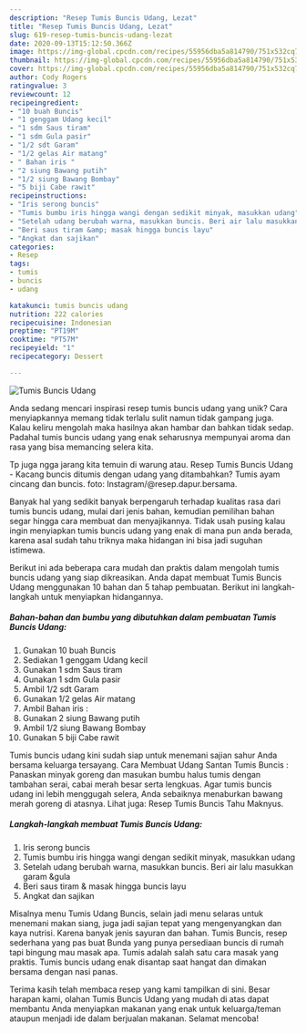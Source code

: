 ```yaml
---
description: "Resep Tumis Buncis Udang, Lezat"
title: "Resep Tumis Buncis Udang, Lezat"
slug: 619-resep-tumis-buncis-udang-lezat
date: 2020-09-13T15:12:50.366Z
image: https://img-global.cpcdn.com/recipes/55956dba5a814790/751x532cq70/tumis-buncis-udang-foto-resep-utama.jpg
thumbnail: https://img-global.cpcdn.com/recipes/55956dba5a814790/751x532cq70/tumis-buncis-udang-foto-resep-utama.jpg
cover: https://img-global.cpcdn.com/recipes/55956dba5a814790/751x532cq70/tumis-buncis-udang-foto-resep-utama.jpg
author: Cody Rogers
ratingvalue: 3
reviewcount: 12
recipeingredient:
- "10 buah Buncis"
- "1 genggam Udang kecil"
- "1 sdm Saus tiram"
- "1 sdm Gula pasir"
- "1/2 sdt Garam"
- "1/2 gelas Air matang"
- " Bahan iris "
- "2 siung Bawang putih"
- "1/2 siung Bawang Bombay"
- "5 biji Cabe rawit"
recipeinstructions:
- "Iris serong buncis"
- "Tumis bumbu iris hingga wangi dengan sedikit minyak, masukkan udang"
- "Setelah udang berubah warna, masukkan buncis. Beri air lalu masukkan garam &amp;gula"
- "Beri saus tiram &amp; masak hingga buncis layu"
- "Angkat dan sajikan"
categories:
- Resep
tags:
- tumis
- buncis
- udang

katakunci: tumis buncis udang 
nutrition: 222 calories
recipecuisine: Indonesian
preptime: "PT19M"
cooktime: "PT57M"
recipeyield: "1"
recipecategory: Dessert

---
```



![Tumis Buncis Udang](https://img-global.cpcdn.com/recipes/55956dba5a814790/751x532cq70/tumis-buncis-udang-foto-resep-utama.jpg)

Anda sedang mencari inspirasi resep tumis buncis udang yang unik? Cara menyiapkannya memang tidak terlalu sulit namun tidak gampang juga. Kalau keliru mengolah maka hasilnya akan hambar dan bahkan tidak sedap. Padahal tumis buncis udang yang enak seharusnya mempunyai aroma dan rasa yang bisa memancing selera kita.

Tp juga ngga jarang kita temuin di warung atau. Resep Tumis Buncis Udang - Kacang buncis ditumis dengan udang yang ditambahkan? Tumis ayam cincang dan buncis. foto: Instagram/@resep.dapur.bersama.

Banyak hal yang sedikit banyak berpengaruh terhadap kualitas rasa dari tumis buncis udang, mulai dari jenis bahan, kemudian pemilihan bahan segar hingga cara membuat dan menyajikannya. Tidak usah pusing kalau ingin menyiapkan tumis buncis udang yang enak di mana pun anda berada, karena asal sudah tahu triknya maka hidangan ini bisa jadi suguhan istimewa.


Berikut ini ada beberapa cara mudah dan praktis dalam mengolah tumis buncis udang yang siap dikreasikan. Anda dapat membuat Tumis Buncis Udang menggunakan 10 bahan dan 5 tahap pembuatan. Berikut ini langkah-langkah untuk menyiapkan hidangannya.

<!--inarticleads1-->

##### Bahan-bahan dan bumbu yang dibutuhkan dalam pembuatan Tumis Buncis Udang:

1. Gunakan 10 buah Buncis
1. Sediakan 1 genggam Udang kecil
1. Gunakan 1 sdm Saus tiram
1. Gunakan 1 sdm Gula pasir
1. Ambil 1/2 sdt Garam
1. Gunakan 1/2 gelas Air matang
1. Ambil  Bahan iris :
1. Gunakan 2 siung Bawang putih
1. Ambil 1/2 siung Bawang Bombay
1. Gunakan 5 biji Cabe rawit


Tumis buncis udang kini sudah siap untuk menemani sajian sahur Anda bersama keluarga tersayang. Cara Membuat Udang Santan Tumis Buncis : Panaskan minyak goreng dan masukan bumbu halus tumis dengan tambahan serai, cabai merah besar serta lengkuas. Agar tumis buncis udang ini lebih menggugah selera, Anda sebaiknya menaburkan bawang merah goreng di atasnya. Lihat juga: Resep Tumis Buncis Tahu Maknyus. 

<!--inarticleads2-->

##### Langkah-langkah membuat Tumis Buncis Udang:

1. Iris serong buncis
1. Tumis bumbu iris hingga wangi dengan sedikit minyak, masukkan udang
1. Setelah udang berubah warna, masukkan buncis. Beri air lalu masukkan garam &amp;gula
1. Beri saus tiram &amp; masak hingga buncis layu
1. Angkat dan sajikan


Misalnya menu Tumis Udang Buncis, selain jadi menu selaras untuk menemani makan siang, juga jadi sajian tepat yang mengenyangkan dan kaya nutrisi. Karena banyak jenis sayuran dan bahan. Tumis Buncis, resep sederhana yang pas buat Bunda yang punya persediaan buncis di rumah tapi bingung mau masak apa. Tumis adalah salah satu cara masak yang praktis. Tumis buncis udang enak disantap saat hangat dan dimakan bersama dengan nasi panas. 

Terima kasih telah membaca resep yang kami tampilkan di sini. Besar harapan kami, olahan Tumis Buncis Udang yang mudah di atas dapat membantu Anda menyiapkan makanan yang enak untuk keluarga/teman ataupun menjadi ide dalam berjualan makanan. Selamat mencoba!
